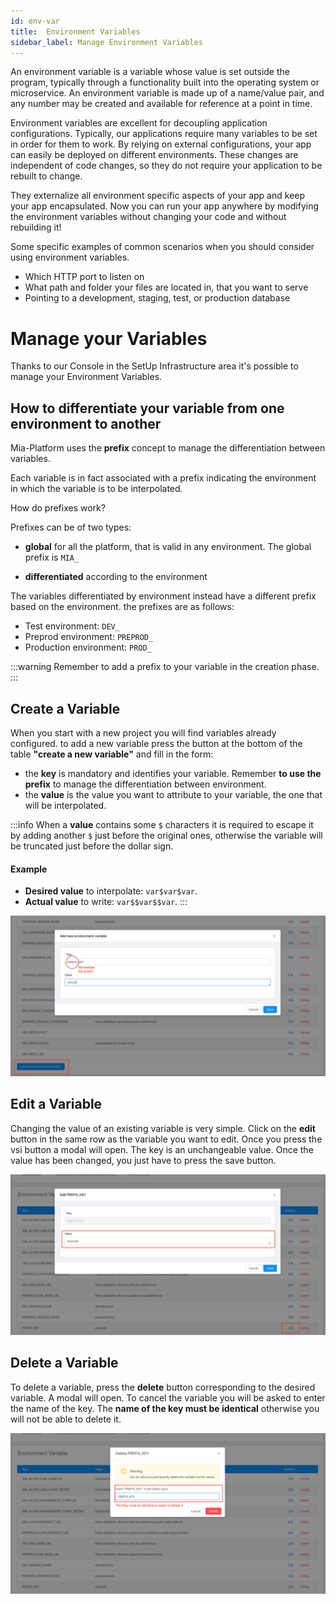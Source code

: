```yaml
---
id: env-var
title:  Environment Variables
sidebar_label: Manage Environment Variables
---
```

An environment variable is a variable whose value is set outside the program, typically through a functionality built into the operating system or microservice.
An environment variable is made up of a name/value pair, and any number may be created and available for reference at a point in time.

Environment variables are excellent for decoupling application configurations. Typically, our applications require many variables to be set in order for them to work. By relying on external configurations, your app can easily be deployed on different environments. These changes are independent of code changes, so they do not require your application to be rebuilt to change.

They externalize all environment specific aspects of your app and keep your app encapsulated. Now you can run your app anywhere by modifying the environment variables without changing your code and without rebuilding it!

Some specific examples of common scenarios when you should consider using environment variables.

* Which HTTP port to listen on  
* What path and folder your files are located in, that you want to serve  
* Pointing to a development, staging, test, or production database  

# Manage your Variables

Thanks to our Console in the SetUp Infrastructure area it's possible to manage your Environment Variables.

## How to differentiate your variable from one environment to another

Mia-Platform uses the **prefix** concept to manage the differentiation between variables.

Each variable is in fact associated with a prefix indicating the environment in which the variable is to be interpolated.

How do prefixes work?

Prefixes can be of two types:

* **global** for all the platform, that is valid in any environment. The global prefix is `​​MIA_`

* **differentiated** according to the environment

The variables differentiated by environment instead have a different prefix based on the environment.
the prefixes are as follows:

* Test environment: `DEV_`
* Preprod environment: `PREPROD_`
* Production environment: `PROD_`

:::warning
Remember to add a prefix to your variable in the creation phase.
:::

## Create a Variable

When you start with a new project you will find variables already configured.
to add a new variable press the button at the bottom of the table **"create a new variable"** and fill in the form:

* the **key** is mandatory and identifies your variable. Remember **to use the prefix** to manage the differentiation between environment.
* the **value** is the value you want to attribute to your variable, the one that will be interpolated.

:::info
When a **value** contains some `$` characters it is required to escape it by adding another `$` just before the original ones, otherwise the variable will be truncated just before the dollar sign.

#### Example
- **Desired value** to interpolate: `var$var$var`.  
- **Actual value** to write: `var$$var$$var`.
:::

![](img/create-env-var.png)

## Edit a Variable

Changing the value of an existing variable is very simple. Click on the **edit** button in the same row as the variable you want to edit.
Once you press the vsi button a modal will open.
The key is an unchangeable value.
Once the value has been changed, you just have to press the save button.

![](img/edit-env-var.png)

## Delete a Variable

To delete a variable, press the **delete** button corresponding to the desired variable. A modal will open.
To cancel the variable you will be asked to enter the name of the key. The **name of the key must be identical** otherwise you will not be able to delete it.

![](img/delete-env-var.png)
